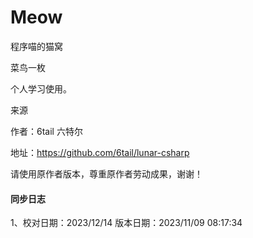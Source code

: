# Meow
程序喵的猫窝

菜鸟一枚

个人学习使用。

来源

作者：6tail 六特尔

地址：https://github.com/6tail/lunar-csharp

请使用原作者版本，尊重原作者劳动成果，谢谢！

####  同步日志

1、校对日期：2023/12/14 
   版本日期：2023/11/09 08:17:34
